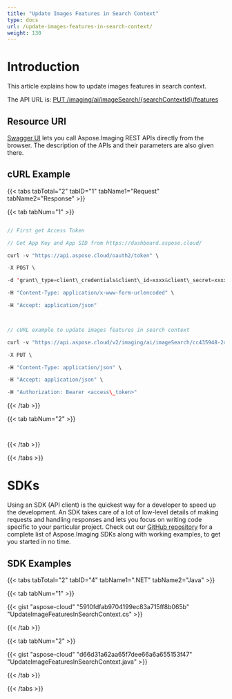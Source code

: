 ```yaml
---
title: "Update Images Features in Search Context"
type: docs
url: /update-images-features-in-search-context/
weight: 130
---
```


# **Introduction**
This article explains how to update images features in search context.

The API URL is: [PUT /imaging/ai/imageSearch/{searchContextId}/features](https://apireference.aspose.cloud/imaging/#/SearchContextFeatures/UpdateImageFeatures)
## **Resource URI**
[Swagger UI](https://apireference.aspose.cloud/imaging/#/SearchContextFeatures/UpdateImageFeatures) lets you call Aspose.Imaging REST APIs directly from the browser. The description of the APIs and their parameters are also given there.
## **cURL Example**
{{< tabs tabTotal="2" tabID="1" tabName1="Request" tabName2="Response" >}}

{{< tab tabNum="1" >}}

```java

// First get Access Token

// Get App Key and App SID from https://dashboard.aspose.cloud/

curl -v "https://api.aspose.cloud/oauth2/token" \

-X POST \

-d 'grant\_type=client\_credentials&client\_id=xxxx&client\_secret=xxxx' \

-H "Content-Type: application/x-www-form-urlencoded" \

-H "Accept: application/json"



// cURL example to update images features in search context

curl -v "https://api.aspose.cloud/v2/imaging/ai/imageSearch/cc435948-2dc3-4269-9299-052baa314d72/features?imageId=WaterMark.bmp" \

-X PUT \

-H "Content-Type: application/json" \

-H "Accept: application/json" \

-H "Authorization: Bearer <access\_token>"

```

{{< /tab >}}

{{< tab tabNum="2" >}}

```java



```

{{< /tab >}}

{{< /tabs >}}
# **SDKs**
Using an SDK (API client) is the quickest way for a developer to speed up the development. An SDK takes care of a lot of low-level details of making requests and handling responses and lets you focus on writing code specific to your particular project. Check out our [GitHub repository](https://github.com/aspose-imaging-cloud) for a complete list of Aspose.Imaging SDKs along with working examples, to get you started in no time.
## **SDK Examples**
{{< tabs tabTotal="2" tabID="4" tabName1=".NET" tabName2="Java" >}}

{{< tab tabNum="1" >}}

{{< gist "aspose-cloud" "5910fdfab9704199ec83a715ff8b065b" "UpdateImageFeaturesInSearchContext.cs" >}}

{{< /tab >}}

{{< tab tabNum="2" >}}

{{< gist "aspose-cloud" "d66d31a62aa65f7dee66a6a655153f47" "UpdateImageFeaturesInSearchContext.java" >}}

{{< /tab >}}

{{< /tabs >}}

